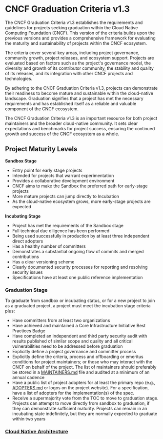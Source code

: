 # **CNCF Graduation Criteria v1.3**

The CNCF Graduation Criteria v1.3 establishes the requirements and guidelines for projects seeking graduation within the Cloud Native Computing Foundation (CNCF). This version of the criteria builds upon the previous versions and provides a comprehensive framework for evaluating the maturity and sustainability of projects within the CNCF ecosystem.

The criteria cover several key areas, including project governance, community growth, project releases, and ecosystem support. Projects are evaluated based on factors such as the project's governance model, the diversity and growth of its contributor community, the stability and quality of its releases, and its integration with other CNCF projects and technologies.

By adhering to the CNCF Graduation Criteria v1.3, projects can demonstrate their readiness to become mature and sustainable within the cloud-native landscape. Graduation signifies that a project has met the necessary requirements and has established itself as a reliable and valuable component of the CNCF ecosystem.

The CNCF Graduation Criteria v1.3 is an important resource for both project maintainers and the broader cloud-native community. It sets clear expectations and benchmarks for project success, ensuring the continued growth and success of the CNCF ecosystem as a whole.

## Project Maturity Levels

**Sandbox Stage**

- Entry point for early stage projects
- Intended for projects that warrant experimentation
- Provides a collaborative development environment
- CNCF aims to make the Sandbox the preferred path for early-stage projects
- More mature projects can jump directly to Incubation
- As the cloud-native ecosystem grows, more early-stage projects are expected

**Incubating Stage**

- Project has met the requirements of the Sandbox stage
- Full technical due diligence has been performed
- Being used successfully in production by at least three independent direct adopters
- Has a healthy number of committers
- Demonstrates a substantial ongoing flow of commits and merged contributions
- Has a clear versioning scheme
- Clearly documented security processes for reporting and resolving security issues
- Specifications have at least one public reference implementation

### Graduation Stage

To graduate from sandbox or incubating status, or for a new project to join as a graduated project, a project must meet the incubation stage criteria plus:

- Have committers from at least two organizations
- Have achieved and maintained a Core Infrastructure Initiative Best Practices Badge
- Have completed an independent and third party security audit with results published of similar scope and quality and all critical vulnerabilities need to be addressed before graduation
- Explicitly define a project governance and committer process
- Explicitly define the criteria, process and offboarding or emeritus conditions for project maintainers; or those who may interact with the CNCF on behalf of the project. The list of maintainers should preferably be stored in a [MAINTAINERS.md](http://maintainers.md/) file and audited at a minimum of an annual cadence
- Have a public list of project adopters for at least the primary repo (e.g., [ADOPTERS.md](http://adopters.md/) or logos on the project website). For a specification, have a list of adopters for the implementation(s) of the spec.
- Receive a supermajority vote from the TOC to move to graduation stage. Projects can attempt to move directly from sandbox to graduation, if they can demonstrate sufficient maturity. Projects can remain in an incubating state indefinitely, but they are normally expected to graduate within two years

### [**Cloud Native Architecture**](https://kevinsulatra.github.io/k8snotes/kcna_notes/cloud_native_architecture/cn_arch.html)

